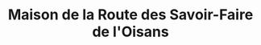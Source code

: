 ---
title: "Maison de la Route des Savoir-Faire de l'Oisans"
url: /le-bourg-doisans/maison-de-la-route-des-savoir-faire-de-loisans/
shop: Kunst
---